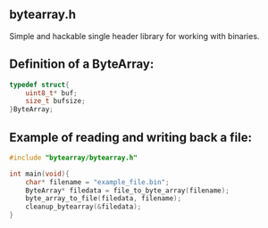 ## bytearray.h
Simple and hackable single header library for working with binaries.

## Definition of a ByteArray:
```c
typedef struct{
    uint8_t* buf;
    size_t bufsize;
}ByteArray; 
```

## Example of reading and writing back a file:
```c
#include "bytearray/bytearray.h"

int main(void){
    char* filename = "example_file.bin";
    ByteArray* filedata = file_to_byte_array(filename);
    byte_array_to_file(filedata, filename);
    cleanup_bytearray(&filedata);
}
```

